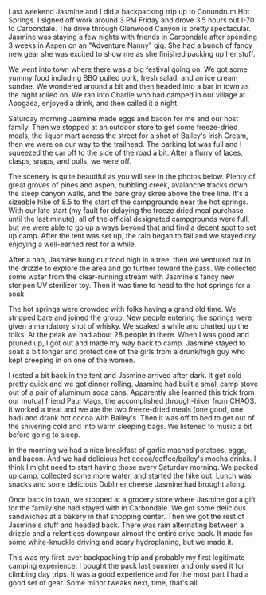 Last weekend Jasmine and I did a backpacking trip up to Conundrum Hot Springs. I signed off work around 3 PM Friday and drove 3.5 hours out I-70 to Carbondale. The drive through Glenwood Canyon is pretty spectacular. Jasmine was staying a few nights with friends in Carbondale after spending 3 weeks in Aspen on an "Adventure Nanny" gig. She had a bunch of fancy new gear she was excited to show me as she finished packing up her stuff.

We went into town where there was a big festival going on. We got some yummy food including BBQ pulled pork, fresh salad, and an ice cream sundae. We wondered around a bit and then headed into a bar in town as the night rolled on. We ran into Charlie who had camped in our village at Apogaea, enjoyed a drink, and then called it a night.

Saturday morning Jasmine made eggs and bacon for me and our host family. Then we stopped at an outdoor store to get some freeze-dried meals, the liquor mart across the street for a shot of Bailey's Irish Cream, then we were on our way to the trailhead. The parking lot was full and I squeezed the car off to the side of the road a bit. After a flurry of laces, clasps, snaps, and pulls, we were off.

The scenery is quite beautiful as you will see in the photos below. Plenty of great groves of pines and aspen, bubbling creek, avalanche tracks down the steep canyon walls, and the bare grey skree above the tree line. It's a sizeable hike of 8.5 to the start of the campgrounds near the hot springs. With our late start (my fault for delaying the freeze dried meal purchase until the last minute), all of the official designated campgrounds were full, but we were able to go up a ways beyond that and find a decent spot to set up camp. After the tent was set up, the rain began to fall and we stayed dry enjoying a well-earned rest for a while.

After a nap, Jasmine hung our food high in a tree, then we ventured out in the drizzle to explore the area and go further toward the pass. We collected some water from the clear-running stream with Jasmine's fancy new steripen UV sterilizer toy. Then it was time to head to the hot springs for a soak.

The hot springs were crowded with folks having a grand old time. We stripped bare and joined the group. New people entering the springs were given a mandatory shot of whisky. We soaked a while and chatted up the folks. At the peak we had about 28 people in there. When I was good and pruned up, I got out and made my way back to camp. Jasmine stayed to soak a bit longer and protect one of the girls from a drunk/high guy who kept creeping in on one of the women.

I rested a bit back in the tent and Jasmine arrived after dark. It got cold pretty quick and we got dinner rolling. Jasmine had built a small camp stove out of a pair of aluminum soda cans. Apparently she learned this trick from our mutual friend Paul Mags, the accomplished through-hiker from CHAOS. It worked a treat and we ate the two freeze-dried meals (one good, one bad) and drank hot cocoa with Bailey's. Then it was off to bed to get out of the shivering cold and into warm sleeping bags. We listened to music a bit before going to sleep.

In the morning we had a nice breakfast of garlic mashed potatoes, eggs, and bacon. And we had delicious hot cocoa/coffee/bailey's mocha drinks. I think I might need to start having those every Saturday morning. We packed up camp, collected some more water, and started the hike out. Lunch was snacks and some delicious Dubliner cheese Jasmine had brought along.

Once back in town, we stopped at a grocery store where Jasmine got a gift for the family she had stayed with in Carbondale. We got some delicious sandwiches at a bakery in that shopping center. Then we got the rest of Jasmine's stuff and headed back. There was rain alternating between a drizzle and a relentless downpour almost the entire drive back. It made for some white-knuckle driving and scary hydroplaning, but we made it.

This was my first-ever backpacking trip and probably my first legitimate camping experience. I bought the pack last summer and only used it for climbing day trips. It was a good experience and for the most part I had a good set of gear. Some minor tweaks next, time, that's all.

<flickrshow href="page_show_url=%2Fphotos%2F88096431%40N00%2Fsets%2F72157630831350450%2Fshow%2F&page_show_back_url=%2Fphotos%2F88096431%40N00%2Fsets%2F72157630831350450%2F&set_id=72157630831350450"/>
